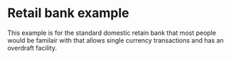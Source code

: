 # Retail bank example

This example is for the standard domestic retain bank that most people would be familair with that allows single currency transactions and has an overdraft facility.
